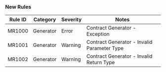 ### New Rules

Rule ID | Category | Severity | Notes
--------|----------|----------|-----------------------
MR1000  |Generator | Error    | Contract Generator - Exception
MR1001  |Generator | Warning  | Contract Generator - Invalid Parameter Type
MR1002  |Generator | Warning  | Contract Generator - Invalid Return Type